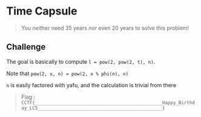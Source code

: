 # Time Capsule

> You neither need 35 years nor even 20 years to solve this problem!

## Challenge

The goal is basically to compute `l = pow(2, pow(2, t), n)`.

Note that `pow(2, x, n) = pow(2, x % phi(n), n)`

`n` is easily factored with yafu, and the calculation is trivial from there

> Flag : `CCTF{_______________________________________________Happy_Birthday_LCS______________________________________________}`
